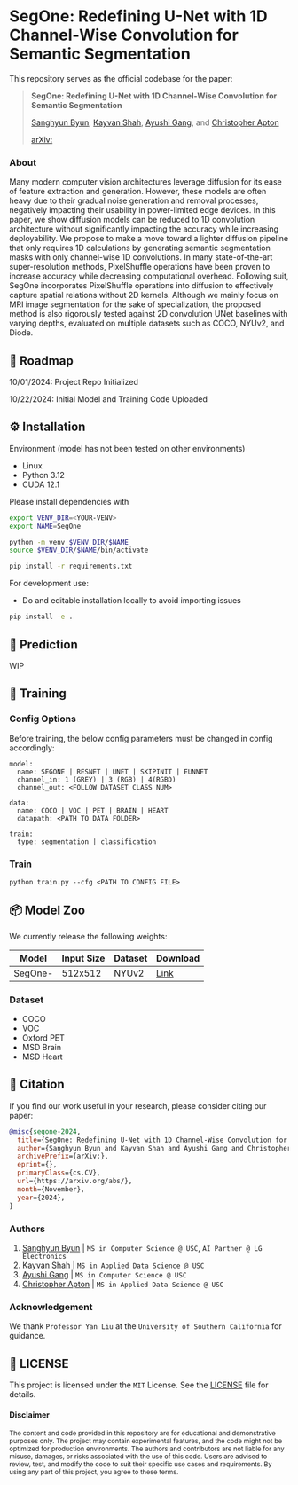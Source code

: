# SegOne: Redefining U-Net with 1D Channel-Wise Convolution for Semantic Segmentation

This repository serves as the official codebase for the paper:
> **SegOne: Redefining U-Net with 1D Channel-Wise Convolution for Semantic Segmentation**
>
> [Sanghyun Byun](https://shbyun080.github.io/), [Kayvan Shah](https://github.com/KayvanShah1), [Ayushi Gang](https://github.com/ayu-04), and [Christopher Apton](https://github.com/chrisapton)
>
> [arXiv:](/)

### About
Many modern computer vision architectures leverage diffusion for its ease of feature extraction and generation. However, these models are often heavy due to their gradual noise generation and removal processes, negatively impacting their usability in power-limited edge devices. In this paper, we show diffusion models can be reduced to 1D convolution architecture without significantly impacting the accuracy while increasing deployability. We propose to make a move toward a lighter diffusion pipeline that only requires 1D calculations by generating semantic segmentation masks with only channel-wise 1D convolutions. In many state-of-the-art super-resolution methods, PixelShuffle operations have been proven to increase accuracy while decreasing computational overhead. Following suit, SegOne incorporates PixelShuffle operations into diffusion to effectively capture spatial relations without 2D kernels. Although we mainly focus on MRI image segmentation for the sake of specialization, the proposed method is also rigorously tested against 2D convolution UNet baselines with varying depths, evaluated on multiple datasets such as COCO, NYUv2, and Diode. 

## 🚧 Roadmap
10/01/2024: Project Repo Initialized

10/22/2024: Initial Model and Training Code Uploaded

## ⚙️ Installation
Environment (model has not been tested on other environments)
- Linux
- Python 3.12
- CUDA 12.1

Please install dependencies with
```bash
export VENV_DIR=<YOUR-VENV>
export NAME=SegOne

python -m venv $VENV_DIR/$NAME
source $VENV_DIR/$NAME/bin/activate

pip install -r requirements.txt
```

For development use:
- Do and editable installation locally to avoid importing issues
```bash
pip install -e .
```

## 🤖 Prediction
WIP

## 🦾 Training

### Config Options
Before training, the below config parameters must be changed in config accordingly:
```
model:
  name: SEGONE | RESNET | UNET | SKIPINIT | EUNNET
  channel_in: 1 (GREY) | 3 (RGB) | 4(RGBD)
  channel_out: <FOLLOW DATASET CLASS NUM>

data:
  name: COCO | VOC | PET | BRAIN | HEART
  datapath: <PATH TO DATA FOLDER>

train:
  type: segmentation | classification
```

### Train
```
python train.py --cfg <PATH TO CONFIG FILE>
```

## 📦 Model Zoo
We currently release the following weights:

|Model         |Input Size|Dataset   |Download    |
|--------------|----------|----------|------------|
|SegOne-       |512x512   |NYUv2     |[Link]()    |

### Dataset
- COCO
- VOC
- Oxford PET
- MSD Brain
- MSD Heart

## 📜 Citation
If you find our work useful in your research, please consider citing our paper:
```bibtex
@misc{segone-2024,
  title={SegOne: Redefining U-Net with 1D Channel-Wise Convolution for Semantic Segmentation},
  author={Sanghyun Byun and Kayvan Shah and Ayushi Gang and Christopher Apton},
  archivePrefix={arXiv:},
  eprint={},
  primaryClass={cs.CV},
  url={https://arxiv.org/abs/}, 
  month={November},
  year={2024},
}
```

### Authors
1. [Sanghyun Byun](https://shbyun080.github.io/) | `MS in Computer Science @ USC`, `AI Partner @ LG Electronics`
3. [Kayvan Shah](https://github.com/KayvanShah1) | `MS in Applied Data Science @ USC`
2. [Ayushi Gang](https://github.com/ayu-04) | `MS in Computer Science @ USC`
4. [Christopher Apton](https://github.com/chrisapton) | `MS in Applied Data Science @ USC`

### Acknowledgement
We thank `Professor Yan Liu` at the `University of Southern California` for guidance.

## 🪪 LICENSE
This project is licensed under the `MIT` License. See the [LICENSE](LICENSE) file for details.

#### Disclaimer
<sub>
The content and code provided in this repository are for educational and demonstrative purposes only. The project may contain experimental features, and the code might not be optimized for production environments. The authors and contributors are not liable for any misuse, damages, or risks associated with the use of this code. Users are advised to review, test, and modify the code to suit their specific use cases and requirements. By using any part of this project, you agree to these terms.
</sub>
